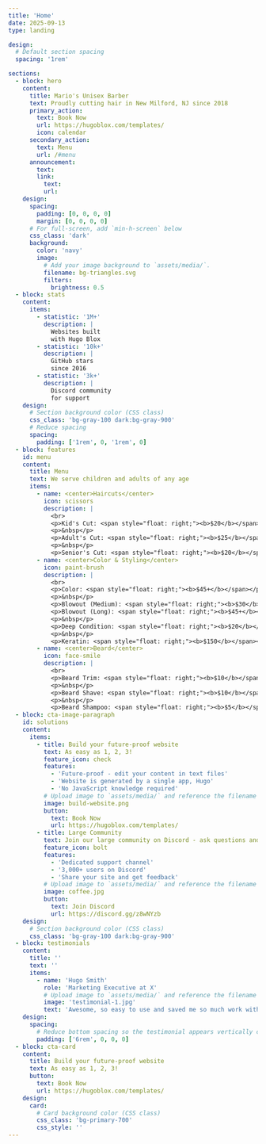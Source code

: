 ```yaml
---
title: 'Home'
date: 2025-09-13
type: landing

design:
  # Default section spacing
  spacing: '1rem'

sections:
  - block: hero
    content:
      title: Mario's Unisex Barber
      text: Proudly cutting hair in New Milford, NJ since 2018
      primary_action:
        text: Book Now
        url: https://hugoblox.com/templates/
        icon: calendar
      secondary_action:
        text: Menu
        url: /#menu
      announcement:
        text:
        link:
          text:
          url:
    design:
      spacing:
        padding: [0, 0, 0, 0]
        margin: [0, 0, 0, 0]
      # For full-screen, add `min-h-screen` below
      css_class: 'dark'
      background:
        color: 'navy'
        image:
          # Add your image background to `assets/media/`.
          filename: bg-triangles.svg
          filters:
            brightness: 0.5
  - block: stats
    content:
      items:
        - statistic: '1M+'
          description: |
            Websites built
            with Hugo Blox
        - statistic: '10k+'
          description: |
            GitHub stars
            since 2016
        - statistic: '3k+'
          description: |
            Discord community
            for support
    design:
      # Section background color (CSS class)
      css_class: 'bg-gray-100 dark:bg-gray-900'
      # Reduce spacing
      spacing:
        padding: ['1rem', 0, '1rem', 0]
  - block: features
    id: menu
    content:
      title: Menu
      text: We serve children and adults of any age
      items:
        - name: <center>Haircuts</center>
          icon: scissors
          description: |
            <br>
            <p>Kid's Cut: <span style="float: right;"><b>$20</b></span></p>
            <p>&nbsp</p>
            <p>Adult's Cut: <span style="float: right;"><b>$25</b></span></p>
            <p>&nbsp</p>
            <p>Senior's Cut: <span style="float: right;"><b>$20</b></span></p>
        - name: <center>Color & Styling</center>
          icon: paint-brush
          description: |
            <br>
            <p>Color: <span style="float: right;"><b>$45+</b></span></p>
            <p>&nbsp</p>
            <p>Blowout (Medium): <span style="float: right;"><b>$30</b></span></p>
            <p>Blowout (Long): <span style="float: right;"><b>$45+</b></span></p>
            <p>&nbsp</p>
            <p>Deep Condition: <span style="float: right;"><b>$20</b></span></p>
            <p>&nbsp</p>
            <p>Keratin: <span style="float: right;"><b>$150</b></span></p>
        - name: <center>Beard</center>
          icon: face-smile
          description: |
            <br>
            <p>Beard Trim: <span style="float: right;"><b>$10</b></span></p>
            <p>&nbsp</p>
            <p>Beard Shave: <span style="float: right;"><b>$10</b></span></p>
            <p>&nbsp</p>
            <p>Beard Shampoo: <span style="float: right;"><b>$5</b></span></p>
  - block: cta-image-paragraph
    id: solutions
    content:
      items:
        - title: Build your future-proof website
          text: As easy as 1, 2, 3!
          feature_icon: check
          features:
            - 'Future-proof - edit your content in text files'
            - 'Website is generated by a single app, Hugo'
            - 'No JavaScript knowledge required'
          # Upload image to `assets/media/` and reference the filename here
          image: build-website.png
          button:
            text: Book Now
            url: https://hugoblox.com/templates/
        - title: Large Community
          text: Join our large community on Discord - ask questions and get live responses
          feature_icon: bolt
          features:
            - 'Dedicated support channel'
            - '3,000+ users on Discord'
            - 'Share your site and get feedback'
          # Upload image to `assets/media/` and reference the filename here
          image: coffee.jpg
          button:
            text: Join Discord
            url: https://discord.gg/z8wNYzb
    design:
      # Section background color (CSS class)
      css_class: 'bg-gray-100 dark:bg-gray-900'
  - block: testimonials
    content:
      title: ''
      text: ''
      items:
        - name: 'Hugo Smith'
          role: 'Marketing Executive at X'
          # Upload image to `assets/media/` and reference the filename here
          image: 'testimonial-1.jpg'
          text: 'Awesome, so easy to use and saved me so much work with the swappable pre-designed sections!'
    design:
      spacing:
        # Reduce bottom spacing so the testimonial appears vertically centered between sections
        padding: ['6rem', 0, 0, 0]
  - block: cta-card
    content:
      title: Build your future-proof website
      text: As easy as 1, 2, 3!
      button:
        text: Book Now
        url: https://hugoblox.com/templates/
    design:
      card:
        # Card background color (CSS class)
        css_class: 'bg-primary-700'
        css_style: ''
---
```

